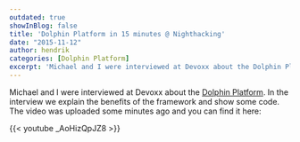 ```yaml
---
outdated: true
showInBlog: false
title: 'Dolphin Platform in 15 minutes @ Nighthacking'
date: "2015-11-12"
author: hendrik
categories: [Dolphin Platform]
excerpt: 'Michael and I were interviewed at Devoxx about the Dolphin Platform. In the interview we explain the benefits of the framework and show some code. The video was uploaded some minutes ago'
---
```

Michael and I were interviewed at Devoxx about the [Dolphin Platform](http://www.dolphin-platform.io). In the interview we explain the benefits of the framework and show some code. The video was uploaded some minutes ago and you can find it here:

{{< youtube _AoHizQpJZ8 >}}
